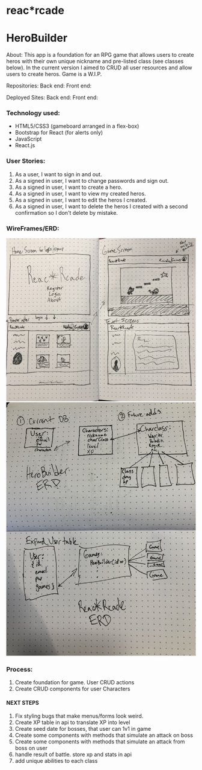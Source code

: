 # reac*rcade
# HeroBuilder

About:
This app is a foundation for an RPG game that allows users to create heros with their own unique nickname and pre-listed class (see classes below). In the current version I aimed to CRUD all user resources and allow users to create heros. Game is a W.I.P.

Repositories:
Back end:
Front end:

Deployed Sites:
Back end:
Front end:

### Technology used:
  - HTML5/CSS3 (gameboard arranged in a flex-box)
  - Bootstrap for React (for alerts only)
  - JavaScript
  - React.js

### User Stories:
1. As a user, I want to sign in and out.
2. As a signed in user, I want to change passwords and sign out.
3. As a signed in user, I want to create a hero.
4. As a signed in user, I want to view my created heros.
5. As a signed in user, I want to edit the heros I created.
6. As a signed in user, I want to delete the heros I created with a second confirmation so I don't delete by mistake.

### WireFrames/ERD:
![Wireframe](/images/wireframe.jpg)
![ERD](/images/erd.jpg)

### Process:
1. Create foundation for game. User CRUD actions
2. Create CRUD components for user Characters
#### NEXT STEPS
1. Fix styling bugs that make menus/forms look weird.
2. Create XP table in api to translate XP into level
3. Create seed date for bosses, that user can 1v1 in game
4. Create some components with methods that simulate an attack on boss
5. Create some components with methods that simulate an attack from boss on user
6. handle result of battle. store xp and stats in api
7. add unique abilities to each class
